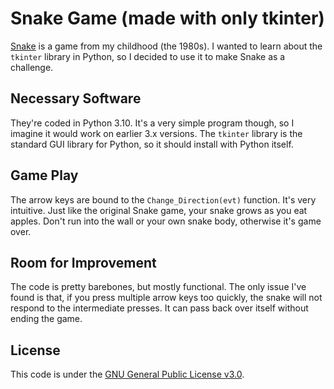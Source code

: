 #  Snake Game (made with only tkinter)
<a href="https://en.wikipedia.org/wiki/Snake_(video_game_genre)">Snake</a> is a game from my childhood (the 1980s). I wanted to learn about the `tkinter` library in Python, so I decided to use it to make Snake as a challenge.

## Necessary Software
They're coded in Python 3.10. It's a very simple program though, so I imagine it would work on earlier 3.x versions. The `tkinter` library is the standard GUI library for Python, so it should install with Python itself.

## Game Play
The arrow keys are bound to the `Change_Direction(evt)` function. It's very intuitive. Just like the original Snake game, your snake grows as you eat apples. Don't run into the wall or your own snake body, otherwise it's game over.

## Room for Improvement
The code is pretty barebones, but mostly functional. The only issue I've found is that, if you press multiple arrow keys too quickly, the snake will not respond to the intermediate presses. It can pass back over itself without ending the game.

## License
This code is under the <a href="https://github.com/ScienceAsylum/Farkle-Probability/blob/main/LICENSE">GNU General Public License v3.0</a>.
